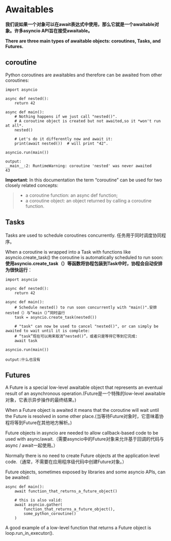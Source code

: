 # Awaitables

**我们说如果一个对象可以在await表达式中使用，那么它就是一个awaitable对象。许多asyncio API旨在接受awaitable。**

**There are three main types of awaitable objects: coroutines, Tasks, and Futures.**

## coroutine
Python coroutines are awaitables and therefore can be awaited from other coroutines:
```
import asyncio

async def nested():
    return 42

async def main():
    # Nothing happens if we just call "nested()".
    # A coroutine object is created but not awaited,so it *won't run at all*.
    nested()

    # Let's do it differently now and await it:
    print(await nested())  # will print "42".

asyncio.run(main())

output:
__main__:2: RuntimeWarning: coroutine 'nested' was never awaited
43
```
**Important**: In this documentation the term “coroutine” can be used for two closely related concepts:
>* a coroutine function: an async def function;
>* a coroutine object: an object returned by calling a coroutine function.

## Tasks
Tasks are used to schedule coroutines concurrently. 任务用于同时调度协同程序。

When a coroutine is wrapped into a Task with functions like asyncio.create_task() the coroutine is automatically scheduled to run soon: **使用asyncio.create_task（）等函数将协程包装到Task中时，协程会自动安排为很快运行**：
```
import asyncio

async def nested():
    return 42

async def main():
    # Schedule nested() to run soon concurrently with "main()".安排nested（）与“main（）”同时运行
    task = asyncio.create_task(nested())

    # "task" can now be used to cancel "nested()", or can simply be awaited to wait until it is complete:
    # “task”现在可以用来取消“nested()”，或者只是等待它等到它完成:
    await task

asyncio.run(main())

output:什么也没有
```
## Futures
A Future is a special low-level awaitable object that represents an eventual result of an asynchronous operation.(Future是一个特殊的low-level awaitable对象，它表示异步操作的最终结果。)

When a Future object is awaited it means that the coroutine will wait until the Future is resolved in some other place.(当等待Future对象时，它意味着协程将等到Future在其他地方解析。)

Future objects in asyncio are needed to allow callback-based code to be used with async/await.（需要asyncio中的Future对象来允许基于回调的代码与async / await一起使用。）

Normally there is no need to create Future objects at the application level code.（通常，不需要在应用程序级代码中创建Future对象。）

Future objects, sometimes exposed by libraries and some asyncio APIs, can be awaited:
```
async def main():
    await function_that_returns_a_future_object()

    # this is also valid:
    await asyncio.gather(
        function_that_returns_a_future_object(),
        some_python_coroutine()
    )
```
A good example of a low-level function that returns a Future object is loop.run_in_executor().
